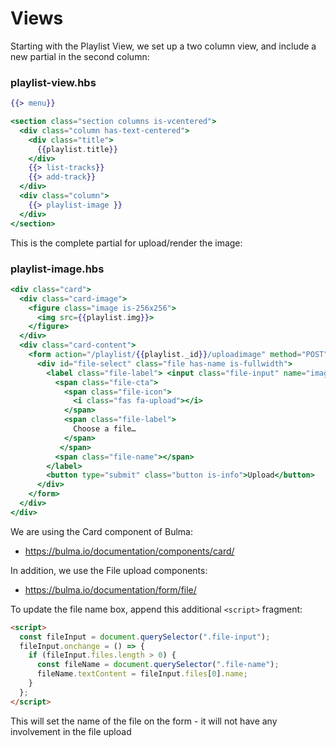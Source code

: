 # Views

Starting with the Playlist View, we set up a two column view, and include a new partial in the second column:

### playlist-view.hbs

~~~handlebars
{{> menu}}

<section class="section columns is-vcentered">
  <div class="column has-text-centered">
    <div class="title">
      {{playlist.title}}
    </div>
    {{> list-tracks}}
    {{> add-track}}
  </div>
  <div class="column">
    {{> playlist-image }}
  </div>
</section>
~~~

This is the complete partial for upload/render the image:

### playlist-image.hbs

~~~handlebars
<div class="card">
  <div class="card-image">
    <figure class="image is-256x256">
      <img src={{playlist.img}}>
    </figure>
  </div>
  <div class="card-content">
    <form action="/playlist/{{playlist._id}}/uploadimage" method="POST" enctype="multipart/form-data">
      <div id="file-select" class="file has-name is-fullwidth">
        <label class="file-label"> <input class="file-input" name="imagefile" type="file" name="resume" accept="image/png, image/jpeg">
          <span class="file-cta">
            <span class="file-icon">
              <i class="fas fa-upload"></i>
            </span>
            <span class="file-label">
              Choose a file…
            </span>
           </span>
          <span class="file-name"></span>
        </label>
        <button type="submit" class="button is-info">Upload</button>
      </div>
    </form>
  </div>
</div>
~~~

We are using the Card component of Bulma:

- <https://bulma.io/documentation/components/card/>

In addition, we use the File upload components:

- <https://bulma.io/documentation/form/file/>

To update the file name box, append this additional `<script>` fragment:

~~~html
<script>
  const fileInput = document.querySelector(".file-input");
  fileInput.onchange = () => {
    if (fileInput.files.length > 0) {
      const fileName = document.querySelector(".file-name");
      fileName.textContent = fileInput.files[0].name;
    }
  };
</script>
~~~

This will set the name of the file on the form  - it will not have any involvement in the file upload

